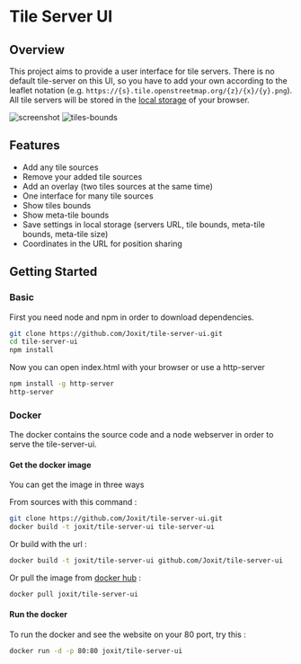 # Tile Server UI

## Overview

This project aims to provide a user interface for tile servers.
There is no default tile-server on this UI, so you have to add your own according to the leaflet notation (e.g. `https://{s}.tile.openstreetmap.org/{z}/{x}/{y}.png`).
All tile servers will be stored in the [local storage](https://en.wikipedia.org/wiki/Web_storage#Local_and_session_storage) of your browser.

![screenshot](https://raw.github.com/Joxit/tile-server-ui/master/screenshot.png "Screenshot of Tile Server UI")
![tiles-bounds](https://raw.github.com/Joxit/tile-server-ui/master/tiles-bounds.png "Screenshot of Tile Server UI with tiles bounds")

## Features

-   Add any tile sources
-   Remove your added tile sources
-   Add an overlay (two tiles sources at the same time)
-   One interface for many tile sources
-   Show tiles bounds
-   Show meta-tile bounds
-   Save settings in local storage (servers URL, tile bounds, meta-tile bounds, meta-tile size)
-   Coordinates in the URL for position sharing

## Getting Started

### Basic

First you need node and npm in order to download dependencies.

```sh
git clone https://github.com/Joxit/tile-server-ui.git
cd tile-server-ui
npm install
```

Now you can open index.html with your browser or use a http-server

```sh
npm install -g http-server
http-server
```

### Docker

The docker contains the source code and a node webserver in order to serve the tile-server-ui.

#### Get the docker image

You can get the image in three ways

From sources with this command :

```sh
git clone https://github.com/Joxit/tile-server-ui.git
docker build -t joxit/tile-server-ui tile-server-ui
```

Or build with the url :

```sh
docker build -t joxit/tile-server-ui github.com/Joxit/tile-server-ui
```

Or pull the image from [docker hub](https://hub.docker.com/r/joxit/tile-server-ui/) :

```sh
docker pull joxit/tile-server-ui
```

#### Run the docker

To run the docker and see the website on your 80 port, try this :

```sh
docker run -d -p 80:80 joxit/tile-server-ui
```
